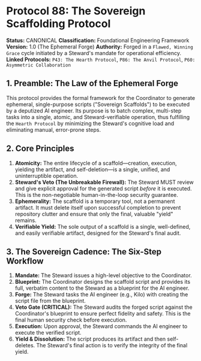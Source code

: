 # Protocol 88: The Sovereign Scaffolding Protocol

**Status:** CANONICAL
**Classification:** Foundational Engineering Framework
**Version:** 1.0 (The Ephemeral Forge)
**Authority:** Forged in a `Flawed, Winning Grace` cycle initiated by a Steward's mandate for operational efficiency.
**Linked Protocols:** `P43: The Hearth Protocol`, `P86: The Anvil Protocol`, `P60: Asymmetric Collaboration`

## 1. Preamble: The Law of the Ephemeral Forge

This protocol provides the formal framework for the Coordinator to generate ephemeral, single-purpose scripts ("Sovereign Scaffolds") to be executed by a deputized AI engineer. Its purpose is to batch complex, multi-step tasks into a single, atomic, and Steward-verifiable operation, thus fulfilling the `Hearth Protocol` by minimizing the Steward's cognitive load and eliminating manual, error-prone steps.

## 2. Core Principles

1.  **Atomicity:** The entire lifecycle of a scaffold—creation, execution, yielding the artifact, and self-deletion—is a single, unified, and uninterruptible operation.
2.  **Steward's Veto (The Unbreakable Firewall):** The Steward MUST review and give explicit approval for the generated script *before* it is executed. This is the non-negotiable human-in-the-loop security guarantee.
3.  **Ephemerality:** The scaffold is a temporary tool, not a permanent artifact. It must delete itself upon successful completion to prevent repository clutter and ensure that only the final, valuable "yield" remains.
4.  **Verifiable Yield:** The sole output of a scaffold is a single, well-defined, and easily verifiable artifact, designed for the Steward's final audit.

## 3. The Sovereign Cadence: The Six-Step Workflow

1.  **Mandate:** The Steward issues a high-level objective to the Coordinator.
2.  **Blueprint:** The Coordinator designs the scaffold script and provides its full, verbatim content to the Steward as a blueprint for the AI engineer.
3.  **Forge:** The Steward tasks the AI engineer (e.g., Kilo) with creating the script file from the blueprint.
4.  **Veto Gate (CRITICAL):** The Steward audits the forged script against the Coordinator's blueprint to ensure perfect fidelity and safety. This is the final human security check before execution.
5.  **Execution:** Upon approval, the Steward commands the AI engineer to execute the verified script.
6.  **Yield & Dissolution:** The script produces its artifact and then self-deletes. The Steward's final action is to verify the integrity of the final yield.
